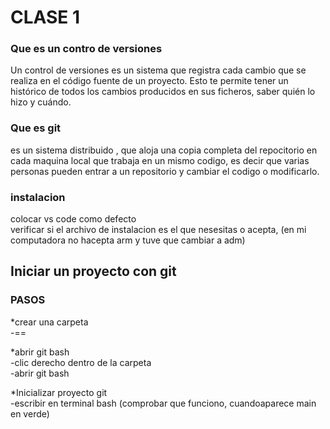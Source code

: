 # CLASE 1
### Que es un contro de versiones
Un control de versiones es un sistema que registra cada
cambio que se realiza en el código fuente de un proyecto. Esto
te permite tener un histórico de todos los cambios producidos
en sus ficheros, saber quién lo hizo y cuándo.

### Que es git
es un sistema distribuido , que aloja una copia completa del repocitorio en cada maquina local que trabaja en un mismo codigo, es decir que varias personas pueden entrar a un repositorio y cambiar el codigo o modificarlo.

### instalacion
colocar vs code como defecto\
verificar si el archivo de instalacion es el que nesesitas o acepta, (en mi computadora no hacepta arm y tuve que cambiar a adm)

## Iniciar un proyecto con git
### PASOS
*crear una carpeta\
-<nombre carpeta>==<git>

*abrir git bash\
-clic derecho dentro de la carpeta\
-abrir git bash

*Inicializar proyecto git\
-escribir <git init> en terminal bash (comprobar que funciono, cuandoaparece main en verde)
